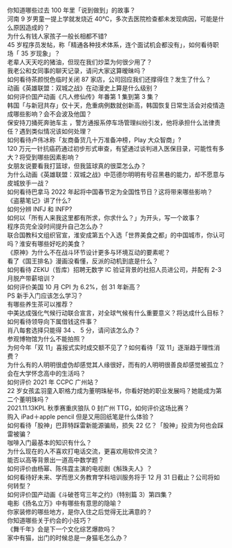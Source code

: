你知道哪些过去 100 年里「说到做到」的故事？  
河南 9 岁男童一提上学就发烧近 40℃，多次去医院检查都未发现病因，可能是什么原因造成的？  
为什么有钱人家孩子一般长相都不错?  
45 岁程序员发帖，称「精通各种技术体系，连个面试机会都没有」，如何看待职场「 35 岁现象」？  
老辈人天天吃的猪油，但现在我们炒菜为何很少用了？  
我老公和女同事的聊天记录，请问大家这算暧昧吗？  
如何看待茶颜悦色临时关闭 87 家店，公司回应我们还撑得住？发生了什么？  
动画《英雄联盟：双城之战》在动漫史上算是什么级别？  
如何评价国产动画《凡人修仙传》年番第 1 集到第 3 集？  
韩国「与新冠共存」仅十天，危重病例数就创新高，韩国恢复日常生活会对疫情造成哪些影响？会不会波及他国？  
保安持刀捅死奔驰车主 ，警方通报系停车场管理纠纷引发，他将承担什么法律责任？遇到类似情况该如何处理？  
如何看待卢伟冰称「友商备货几十万准备冲榜，Play 大众智商」?  
120 万元一针抗癌药通过初步形式审查，有望通过谈判进入医保目录，可能性有多大？将受到哪些因素影响？  
女朋友说要看我打篮球，但我篮球真的很菜怎么办？  
为什么动画《英雄联盟：双城之战》中范德尔明明有号召黑巷的能力，却不愿意与皮城放手一战？  
如何看待巴拿马 2022 年起将中国春节定为全国性节日？这将带来哪些影响？  
《盗墓笔记》讲了什么?  
如何分辨 INFJ 和 INFP?  
如何以「所有人来我这里都有所求，你求什么？」为开头，写一个故事？  
程序员完全没时间提升自己怎么办？  
联合国教科文组织官宣，淮安成第五个入选「世界美食之都」的中国城市，你认可吗？淮安有哪些好吃的美食？  
《原神》为什么不在战斗环节设计更多与环境互动的要素呢？  
看了《国王排名》漫画没看懂，反派的动机到底是什么？  
如何看待 ZEKU（哲库）招聘无数字 IC 验证背景的社招人员进公司，并配有 2-3 月脱产带薪培训？  
如何评价美国 10 月 CPI 为 6.2%，创 31 年新高？  
PS 新手入门应该怎么学习？  
有哪些养生茶可以推荐？  
中美达成强化气候行动联合宣言，对全球气候有什么重要意义？将达成什么目标？  
如何看待领导向下属借钱这件事？  
肖八每套选择只能得 34 、 5 分，请问该怎么办？  
参观博物馆为什么不能拍照？  
为何今年「双 11」喜报式实时成交额不见了？如何看待「双 11」逐渐趋于理性消费？  
为什么有的人明明很虚伪却感觉其人缘很好，而有的人明明很善良却感觉被孤立？  
会在大学怀念高中的生活吗？  
如何评价 2021 年 CCPC 广州站？  
22 岁女孩孟羽童入职格力成为董明珠秘书，你看好她的职业发展吗？她能成为第二个董明珠吗？  
2021.11.13KPL 秋季赛重庆狼队 0 封广州 TTG，如何评价这场比赛？  
购入 iPad＋apple pencil 但是又用回纸笔是什么体验？  
如何看待「股神」巴菲特踩雷新能源骗局，损失 22 亿？「股神」投资为何也会踩雷被骗？  
咖啡入门最基本的知识有什么？  
为什么现在的人不喜欢打电话交流，更喜欢用软件交流？  
能否以高等背景出一道高中数学题？  
如何评价由杨幂、陈伟霆主演的电视剧《斛珠夫人》？  
如何看待好未来、学而思义务教育学科培训服务将于 12 月 31 日截止？公司将如何转型？  
如何评价国产动画《斗破苍穹三年之约》（特别篇 3）第四集？  
电影《扬名立万》中有哪些有意思的隐喻？  
你家装修的哪些地方，是你入住之后觉得无比满意的？  
你知道哪些关于约会的小技巧？  
《舞千年》会是下一个文化综艺爆款吗？  
家中有猫，出门的时候总是一身猫毛怎么办？  
